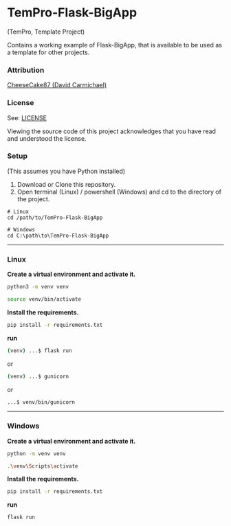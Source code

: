# TemPro-Flask-BigApp
(TemPro, Template Project)

Contains a working example of Flask-BigApp, that is available to be used as a template for other projects.

### Attribution

[CheeseCake87 (David Carmichael)](https://github.com/CheeseCake87)

### License

See: [LICENSE](LICENSE)

Viewing the source code of this project acknowledges that you have read and understood the license.

### Setup

(This assumes you have Python installed)

1. Download or Clone this repository.
2. Open terminal (Linux) / powershell (Windows) and cd to the directory of the project.

```text
# Linux
cd /path/to/TemPro-Flask-BigApp

# Windows
cd C:\path\to\TemPro-Flask-BigApp
```

---

### Linux

**Create a virtual environment and activate it.**

```bash
python3 -m venv venv
```

```bash
source venv/bin/activate
```

**Install the requirements.**

```bash
pip install -r requirements.txt
```

**run**

```bash
(venv) ...$ flask run
```

or

```bash
(venv) ...$ gunicorn
```

or

```bash
...$ venv/bin/gunicorn
```

---

### Windows

**Create a virtual environment and activate it.**

```bash
python -m venv venv
```

```bash
.\venv\Scripts\activate
```

**Install the requirements.**

```bash
pip install -r requirements.txt
```

**run**

```bash
flask run
```
